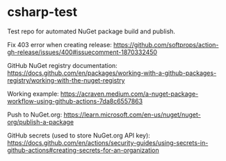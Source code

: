 # csharp-test

Test repo for automated NuGet package build and publish.

Fix 403 error when creating release: https://github.com/softprops/action-gh-release/issues/400#issuecomment-1870332450

GitHub NuGet registry documentation: https://docs.github.com/en/packages/working-with-a-github-packages-registry/working-with-the-nuget-registry

Working example: https://acraven.medium.com/a-nuget-package-workflow-using-github-actions-7da8c6557863

Push to NuGet.org: https://learn.microsoft.com/en-us/nuget/nuget-org/publish-a-package

GitHub secrets (used to store NuGet.org API key): https://docs.github.com/en/actions/security-guides/using-secrets-in-github-actions#creating-secrets-for-an-organization

